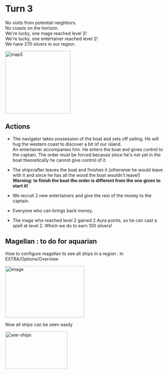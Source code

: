 # Turn 3

No visits from potential neighbors.  
No coasts on the horizon.  
We're lucky, one mage reached level 2!  
We're lucky, one entertainer reached level 2!  
We have 270 silvers in our region.  

<img width="208" height="199" alt="map3" src="https://github.com/user-attachments/assets/bfd30461-5dd5-4074-b673-35826bdc0417" />


## Actions

- The navigator takes possession of the boat and sets off sailing. He will hug the western coast to discover a bit of our island.  
An entertainer accompanies him. He enters the boat and gives control to the captain. The order must be forced because since he's not yet in the boat theoretically he cannot give control of it.  
- The shipcrafter leaves the boat and finishes it (otherwise he would leave with it and since he has all the wood the boat wouldn't leave!)  
**Warning: to finish the boat the order is different from the one given to start it!**  

- We recruit 2 new entertainers and give the rest of the money to the captain.  
- Everyone who can brings back money.  
- The mage who reached level 2 gained 2 Aura points, so he can cast a spell at level 2. Which we do to earn 100 silvers!

## Magellan : to do for aquarian
How to configure magellan to see all ships in a region : In EXTRA/Options/Overview  

<img width="251" height="164" alt="image" src="https://github.com/user-attachments/assets/b348b366-b9b2-4a6d-b43d-27a2642de869" />  

Now all ships can be seen easily  

<img width="198" height="119" alt="see-ships" src="https://github.com/user-attachments/assets/e02489ec-b9b4-4158-8e1a-579c428e548c" />


